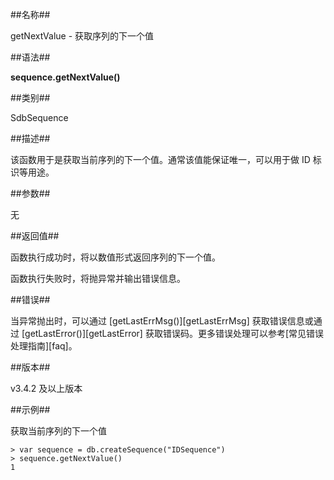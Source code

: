 ##名称##

getNextValue - 获取序列的下一个值

##语法##

**sequence.getNextValue\(\)**

##类别##

SdbSequence

##描述##

该函数用于是获取当前序列的下一个值。通常该值能保证唯一，可以用于做 ID 标识等用途。

##参数##

无

##返回值##

函数执行成功时，将以数值形式返回序列的下一个值。

函数执行失败时，将抛异常并输出错误信息。

##错误##

当异常抛出时，可以通过 [getLastErrMsg()][getLastErrMsg] 获取错误信息或通过 [getLastError()][getLastError] 获取错误码。更多错误处理可以参考[常见错误处理指南][faq]。

##版本##

v3.4.2 及以上版本

##示例##

获取当前序列的下一个值

```lang-javascript
> var sequence = db.createSequence("IDSequence")
> sequence.getNextValue()
1
```


[^_^]:
     本文使用的所有引用及链接
[getLastErrMsg]:manual/Manual/Sequoiadb_Command/Global/getLastErrMsg.md
[getLastError]:manual/Manual/Sequoiadb_Command/Global/getLastError.md
[faq]:manual/FAQ/faq_sdb.md
[error_code]:manual/Manual/Sequoiadb_error_code.md
